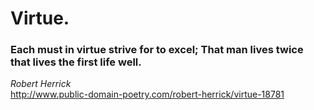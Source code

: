  <h1>Virtue.</h1>
 
 <h3>Each must in virtue strive for to excel;
    That man lives twice that lives the first life well.</h3>
    
   _Robert Herrick_     
    http://www.public-domain-poetry.com/robert-herrick/virtue-18781
